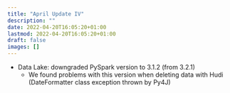 ```yaml
---
title: "April Update IV"
description: ""
date: 2022-04-20T16:05:20+01:00
lastmod: 2022-04-20T16:05:20+01:00
draft: false
images: []
---
```


- Data Lake: downgraded PySpark version to 3.1.2 (from 3.2.1)
    - We found problems with this version when deleting data with Hudi (DateFormatter class  exception thrown by Py4J)